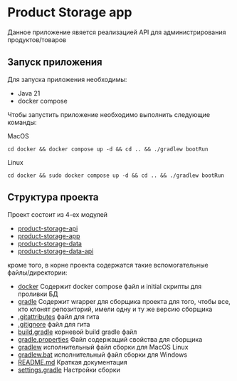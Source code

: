 # Product Storage app

Данное приложение явяется реализацией API для администрирования продуктов/товаров

## Запуск приложения
Для запуска приложения необходимы:

* Java 21
* docker compose

Чтобы запустить приложение необходимо выполнить следующие команды:

MacOS
```shell
cd docker && docker compose up -d && cd .. && ./gradlew bootRun 
```

Linux
```shell
cd docker && sudo docker compose up -d && cd .. && ./gradlew bootRun 
```

## Структура проекта

Проект состоит из 4-ех модулей

* [product-storage-api](product-storage-api)
* [product-storage-app](product-storage-app)
* [product-storage-data](product-storage-data)
* [product-storage-data-api](product-storage-data-api)

кроме того, в корне проекта содержатся такие вспомогательные файлы/директории:

* [docker](docker) Содержит docker compose файл и initial скрипты для проливки БД
* [gradle](gradle) Содержит wrapper для сборщика проекта для того, чтобы все, кто клонят репозиторий, имели одну и ту же версию сборщика
* [.gitattributes](.gitattributes) файл для гита
* [.gitignore](.gitignore) файл для гита
* [build.gradle](build.gradle) корневой build gradle файл
* [gradle.properties](gradle.properties) Файл содержащий свойства для сборщика
* [gradlew](gradlew) исполнительный файл сборки для MacOS Linux
* [gradlew.bat](gradlew.bat) исполнительный файл сборки для Windows
* [README.md](README.md) Краткая документация
* [settings.gradle](settings.gradle) Настройки сборки
